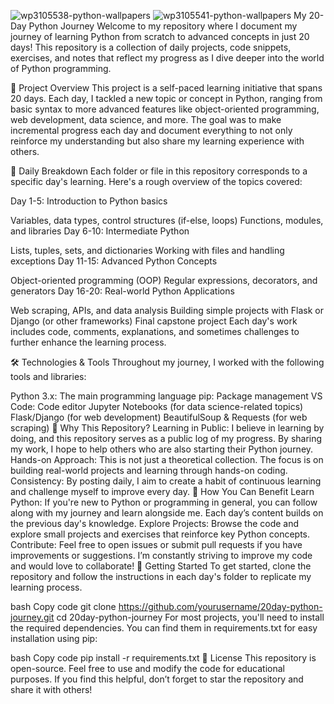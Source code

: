 ![wp3105538-python-wallpapers](https://github.com/user-attachments/assets/f68b3b85-a6e4-4222-98c3-ee5406d2e9d2)
![wp3105541-python-wallpapers](https://github.com/user-attachments/assets/35aea781-abf0-4295-8725-b1a34b0e798c)
My 20-Day Python Journey
Welcome to my repository where I document my journey of learning Python from scratch to advanced concepts in just 20 days! This repository is a collection of daily projects, code snippets, exercises, and notes that reflect my progress as I dive deeper into the world of Python programming.

🚀 Project Overview
This project is a self-paced learning initiative that spans 20 days. Each day, I tackled a new topic or concept in Python, ranging from basic syntax to more advanced features like object-oriented programming, web development, data science, and more. The goal was to make incremental progress each day and document everything to not only reinforce my understanding but also share my learning experience with others.

📅 Daily Breakdown
Each folder or file in this repository corresponds to a specific day's learning. Here's a rough overview of the topics covered:

Day 1-5: Introduction to Python basics

Variables, data types, control structures (if-else, loops)
Functions, modules, and libraries
Day 6-10: Intermediate Python

Lists, tuples, sets, and dictionaries
Working with files and handling exceptions
Day 11-15: Advanced Python Concepts

Object-oriented programming (OOP)
Regular expressions, decorators, and generators
Day 16-20: Real-world Python Applications

Web scraping, APIs, and data analysis
Building simple projects with Flask or Django (or other frameworks)
Final capstone project
Each day's work includes code, comments, explanations, and sometimes challenges to further enhance the learning process.

🛠️ Technologies & Tools
Throughout my journey, I worked with the following tools and libraries:

Python 3.x: The main programming language
pip: Package management
VS Code: Code editor
Jupyter Notebooks (for data science-related topics)
Flask/Django (for web development)
BeautifulSoup & Requests (for web scraping)
📖 Why This Repository?
Learning in Public: I believe in learning by doing, and this repository serves as a public log of my progress. By sharing my work, I hope to help others who are also starting their Python journey.
Hands-on Approach: This is not just a theoretical collection. The focus is on building real-world projects and learning through hands-on coding.
Consistency: By posting daily, I aim to create a habit of continuous learning and challenge myself to improve every day.
🌱 How You Can Benefit
Learn Python: If you're new to Python or programming in general, you can follow along with my journey and learn alongside me. Each day’s content builds on the previous day's knowledge.
Explore Projects: Browse the code and explore small projects and exercises that reinforce key Python concepts.
Contribute: Feel free to open issues or submit pull requests if you have improvements or suggestions. I’m constantly striving to improve my code and would love to collaborate!
📍 Getting Started
To get started, clone the repository and follow the instructions in each day's folder to replicate my learning process.

bash
Copy code
git clone https://github.com/yourusername/20day-python-journey.git
cd 20day-python-journey
For most projects, you'll need to install the required dependencies. You can find them in requirements.txt for easy installation using pip:

bash
Copy code
pip install -r requirements.txt
📝 License
This repository is open-source. Feel free to use and modify the code for educational purposes. If you find this helpful, don’t forget to star the repository and share it with others!
